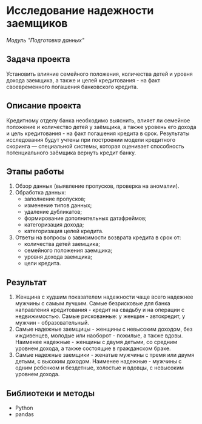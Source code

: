 # Исследование надежности заемщиков

_Модуль "Подготовка данных"_


## Задача проекта

Установить влияние семейного положения, количества детей и уровня дохода заемщика, а также и целей кредитования - на факт своевременного погашения банковского кредита.


## Описание проекта

Кредитному отделу банка необходимо выяснить, влияет ли семейное положение и количество детей у заёмщика, а также уровень его дохода и цель кредитования - на факт погашения кредита в срок. 
Результаты исследования будут учтены при построении модели кредитного скоринга — специальной системы, которая оценивает способность потенциального заёмщика вернуть кредит банку.


## Этапы работы

1.  Обзор данных (выявление пропусков, проверка на аномалии).
2.  Обработка данных:
    - заполнение пропусков;
    - изменение типов данных;
    - удаление дубликатов;
    - формирование дополнительных датафреймов;
    - категоризация дохода;
    - категоризация целей кредита.
3.  Ответы на вопросы о зависимости возврата кредита в срок от:
    - количества детей заемщика;
    - семейного положения заемщика;
    - уровня дохода заемщика;
    - цели кредита.


## Результат

1. Женщина с худшим показателем надежности чаще всего надежнее мужчины с самым лучшим. Самые безрисковые для банка направления кредитования - кредит на свадьбу и на операции с недвижимостью. Самые рискованные: у женщин - автокредит, у мужчин - образовательный.
2. Самые надежные заемщицы - женщины с невысоким доходом, без иждивенцев, молодые или наоборот - пожилые, а также вдовы. Наименее надежные - женщины с двумя детьми, со средним уровнем дохода, а также состоящие в гражданском браке.
3. Самые надежные заемщики - женатые мужчины с тремя или двумя детьми, с высоким доходом. Наименее надежные - мужчины с одним ребенком и бездетные, холостые и вдовцы, с невысоким уровнем дохода.


## Библиотеки и методы

- Python
- pandas
